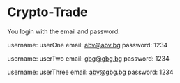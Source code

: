 ﻿# Crypto-Trade

You login with the email and password.

username: userOne
email: abv@abv.bg
password: 1234

username: userTwo
email: gbg@gbg.bg
password: 1234

username: userThree
email: abv@gbg.bg
password: 1234

